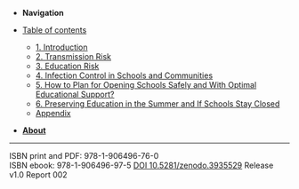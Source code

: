 - **Navigation**

- [Table of contents](report/chapter_0.md)

  - [1. Introduction](report/chapter_1.md)
  - [2. Transmission Risk](report/chapter_2.md)
  - [3. Education Risk](report/chapter_3.md)
  - [4. Infection Control in Schools and Communities](report/chapter_4.md)
  - [5. How to Plan for Opening Schools Safely and With Optimal Educational Support?](report/chapter_5.md)
  - [6. Preserving Education in the Summer and If Schools Stay Closed](report/chapter_6.md)
  - [Appendix](report/chapter_7.md)

- [**About**](report/chapter_8.md)

---

ISBN print and PDF: 978-1-906496-76-0<br />
ISBN ebook: 978-1-906496-97-5
[DOI 10.5281/zenodo.3935529](https://doi.org/10.5281/zenodo.3935529)
Release v1.0 Report 002

